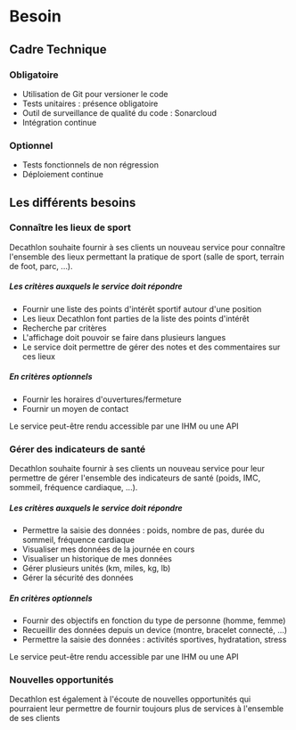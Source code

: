 # Besoin

## Cadre Technique
### Obligatoire

 - Utilisation de Git pour versioner le code
 - Tests unitaires : présence obligatoire
 - Outil de surveillance de qualité du code : Sonarcloud
 - Intégration continue

### Optionnel

 - Tests fonctionnels de non régression
 - Déploiement continue

## Les différents besoins
### Connaître les lieux de sport

Decathlon souhaite fournir à ses clients un nouveau service pour connaître l'ensemble des lieux permettant la pratique de sport (salle de sport, terrain de foot, parc, ...).

##### Les critères auxquels le service doit répondre
 - Fournir une liste des points d'intérêt sportif autour d'une position
 - Les lieux Decathlon font parties de la liste des points d'intérêt
 - Recherche par critères
 - L'affichage doit pouvoir se faire dans plusieurs langues
 - Le service doit permettre de gérer des notes et des commentaires sur ces lieux

##### En critères optionnels
 - Fournir les horaires d'ouvertures/fermeture
 - Fournir un moyen de contact

Le service peut-être rendu accessible par une IHM ou une API

### Gérer des indicateurs de santé

Decathlon souhaite fournir à ses clients un nouveau service pour leur permettre de gérer l'ensemble des indicateurs de santé (poids, IMC, sommeil, fréquence cardiaque, ...).

##### Les critères auxquels le service doit répondre
 - Permettre la saisie des données : poids, nombre de pas, durée du sommeil, fréquence cardiaque
 - Visualiser mes données de la journée en cours
 - Visualiser un historique de mes données
 - Gérer plusieurs unités (km, miles, kg, lb)
 - Gérer la sécurité des données

##### En critères optionnels
 - Fournir des objectifs en fonction du type de personne (homme, femme)
 - Recueillir des données depuis un device (montre, bracelet connecté, ...)
 - Permettre la saisie des données : activités sportives, hydratation, stress

Le service peut-être rendu accessible par une IHM ou une API

### Nouvelles opportunités

Decathlon est également à l'écoute de nouvelles opportunités qui pourraient leur permettre de fournir toujours plus de services à l'ensemble de ses clients
